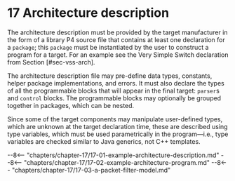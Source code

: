 # 17 Architecture description


The architecture description must be provided by the target manufacturer
in the form of a library P4 source file that contains at least one
declaration for a `package`; this `package` must be instantiated by the
user to construct a program for a target. For an example see the Very
Simple Switch declaration from Section \[\#sec-vss-arch\].

The architecture description file may pre-define data types, constants,
helper package implementations, and errors. It must also declare the
types of all the programmable blocks that will appear in the final
target: `parser`s and `control` blocks. The programmable blocks may
optionally be grouped together in packages, which can be nested.

Since some of the target components may manipulate user-defined types,
which are unknown at the target declaration time, these are described
using type variables, which must be used parametrically in the
program—i.e., type variables are checked similar to Java generics, not
C++ templates.

--8<-- "chapters/chapter-17/17-01-example-architecture-description.md"
--8<-- "chapters/chapter-17/17-02-example-architecture-program.md"
--8<-- "chapters/chapter-17/17-03-a-packet-filter-model.md"

